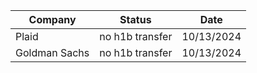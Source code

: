 | Company| Status | Date |
|---|---|---|
Plaid | no h1b transfer |10/13/2024
Goldman Sachs | no h1b transfer |10/13/2024
